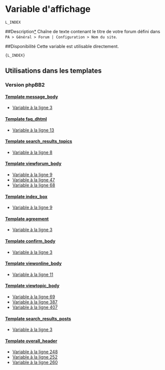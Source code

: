 # Variable d'affichage
```
L_INDEX
```


##Description[*](https://fa-tvars.appspot.com/var/L_INDEX)
Chaîne de texte contenant le titre de votre forum défini dans `PA > Général > Forum | Configuration > Nom du site`.

##Disponibilité
Cette variable est utilisable directement.

```html
{L_INDEX}
```

## Utilisations dans les templates

### Version phpBB2

#### [Template message_body](subsilver/message_body.md#readme)
* [Variable &agrave; la ligne 3](../subsilver/message_body.tpl#L3)

#### [Template faq_dhtml](subsilver/faq_dhtml.md#readme)
* [Variable &agrave; la ligne 13](../subsilver/faq_dhtml.tpl#L13)

#### [Template search_results_topics](subsilver/search_results_topics.md#readme)
* [Variable &agrave; la ligne 8](../subsilver/search_results_topics.tpl#L8)

#### [Template viewforum_body](subsilver/viewforum_body.md#readme)
* [Variable &agrave; la ligne 9](../subsilver/viewforum_body.tpl#L9)
* [Variable &agrave; la ligne 47](../subsilver/viewforum_body.tpl#L47)
* [Variable &agrave; la ligne 68](../subsilver/viewforum_body.tpl#L68)

#### [Template index_box](subsilver/index_box.md#readme)
* [Variable &agrave; la ligne 9](../subsilver/index_box.tpl#L9)

#### [Template agreement](subsilver/agreement.md#readme)
* [Variable &agrave; la ligne 3](../subsilver/agreement.tpl#L3)

#### [Template confirm_body](subsilver/confirm_body.md#readme)
* [Variable &agrave; la ligne 3](../subsilver/confirm_body.tpl#L3)

#### [Template viewonline_body](subsilver/viewonline_body.md#readme)
* [Variable &agrave; la ligne 11](../subsilver/viewonline_body.tpl#L11)

#### [Template viewtopic_body](subsilver/viewtopic_body.md#readme)
* [Variable &agrave; la ligne 69](../subsilver/viewtopic_body.tpl#L69)
* [Variable &agrave; la ligne 387](../subsilver/viewtopic_body.tpl#L387)
* [Variable &agrave; la ligne 407](../subsilver/viewtopic_body.tpl#L407)

#### [Template search_results_posts](subsilver/search_results_posts.md#readme)
* [Variable &agrave; la ligne 3](../subsilver/search_results_posts.tpl#L3)

#### [Template overall_header](subsilver/overall_header.md#readme)
* [Variable &agrave; la ligne 248](../subsilver/overall_header.tpl#L248)
* [Variable &agrave; la ligne 252](../subsilver/overall_header.tpl#L252)
* [Variable &agrave; la ligne 260](../subsilver/overall_header.tpl#L260)